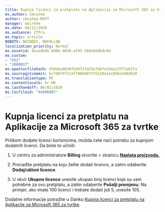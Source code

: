 ```yaml
---
title: Kupnja licenci za pretplatu na Aplikacije za Microsoft 365 za tvrtke
ms.author: cmcatee
author: cmcatee-MSFT
manager: mnirkhe
ms.date: 04/21/2020
ms.audience: ITPro
ms.topic: article
ROBOTS: NOINDEX, NOFOLLOW
localization_priority: Normal
ms.assetid: 4ece4b95-0d06-4658-af45-28de859bdc9d
ms.custom:
- "652"
- "2000017"
ms.openlocfilehash: d50a6a0834fb26f2fd25e7defe2d4a125f7a62fa
ms.sourcegitcommit: bc7d6f4f3c9f7060d073f5130e1ec856e248d020
ms.translationtype: MT
ms.contentlocale: hr-HR
ms.lasthandoff: 06/02/2020
ms.locfileid: "44496087"
---
```

# <a name="how-to-buy-licenses-for-your-microsoft-365-apps-for-business-subscription"></a>Kupnja licenci za pretplatu na Aplikacije za Microsoft 365 za tvrtke

Prilikom dodjele licenci korisnicima, možda ćete naći potrebu za kupnjom dodatnih licenci. Da biste to učinili:
  
1. U centru za administratore **Billing** otvorite \> stranicu **[Naplata proizvoda.](https://go.microsoft.com/fwlink/p/?linkid=842054)**

2. Pronađite pretplatu na koju želite dodati licence, a zatim odaberite **Dodaj/ukloni licence**.

3. U okvir **Ukupne licence** unesite ukupan broj licenci koje su vam potrebne za ovu pretplatu, a zatim odaberite **Pošalji promjenu**. Na primjer, ako imate 100 licenci i trebate dodati još 5, unesite 105.

Dodatne informacije potražite u članku [Kupnja licenci za pretplatu na Aplikacije za Microsoft 365 za tvrtke](https://docs.microsoft.com/microsoft-365/commerce/licenses/buy-licenses).